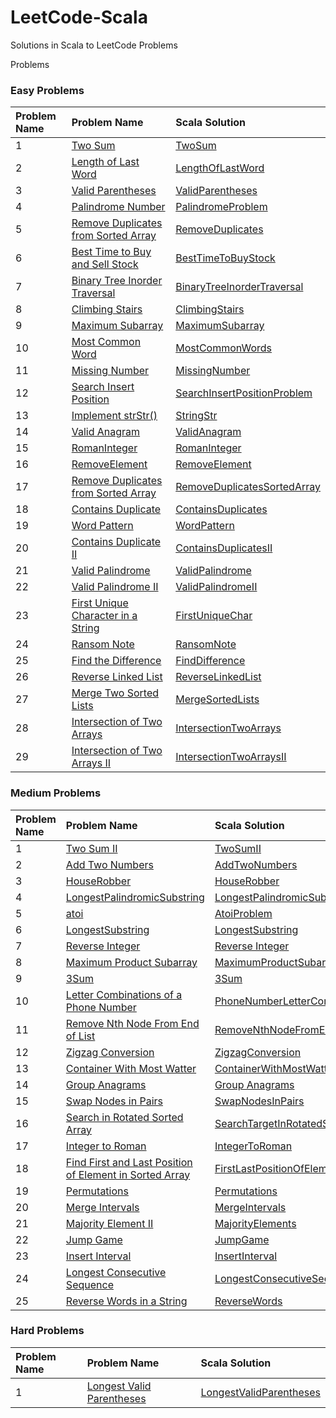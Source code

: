 # LeetCode-Scala

Solutions in Scala to LeetCode Problems

Problems

### Easy Problems

| Problem Name | Problem Name                                                                                                                                                                                 | Scala Solution                                                                                                                 |
|:-------------|:---------------------------------------------------------------------------------------------------------------------------------------------------------------------------------------------|:-------------------------------------------------------------------------------------------------------------------------------|
| 1            | [Two Sum](https://leetcode.com/problems/two-sum/)                                                                                                                                            | [TwoSum](src/main/scala/com/leetcode/easy/TwoSum.scala)                                                                        |
| 2            | [Length of Last Word](https://leetcode.com/problems/length-of-last-word/)                                                                                                                    | [LengthOfLastWord](src/main/scala/com/leetcode/easy/LengthOfLastWord.scala)                                                    |
| 3            | [Valid Parentheses](https://leetcode.com/problems/valid-parentheses/)                                                                                                                        | [ValidParentheses](src/main/scala/com/leetcode/easy/ValidParentheses.scala)                                                    |
| 4            | [Palindrome Number](https://leetcode.com/problems/palindrome-number/)                                                                                                                        | [PalindromeProblem](src/main/scala/com/leetcode/easy/PalindromeProblem.scala)                                                  |
| 5            | [Remove Duplicates from Sorted Array](https://leetcode.com/problems/remove-duplicates-from-sorted-array/)                                                                                    | [RemoveDuplicates](src/main/scala/com/leetcode/easy/RemoveDuplicates.scala)                                                    |
| 6            | [Best Time to Buy and Sell Stock](https://leetcode.com/problems/best-time-to-buy-and-sell-stock/)                                                                                            | [BestTimeToBuyStock](src/main/scala/com/leetcode/easy/BestTimeToBuyStock.scala)                                                |
| 7            | [Binary Tree Inorder Traversal](https://leetcode.com/problems/binary-tree-inorder-traversal/)                                                                                                | [BinaryTreeInorderTraversal](src/main/scala/com/leetcode/easy/BinaryTreeInorderTraversal.scala)                                |
| 8            | [Climbing Stairs](https://leetcode.com/problems/climbing-stairs/)                                                                                                                            | [ClimbingStairs](src/main/scala/com/leetcode/easy/ClimbingStairs.scala)                                                        |
| 9            | [Maximum Subarray](https://leetcode.com/problems/maximum-subarray/)                                                                                                                          | [MaximumSubarray](src/main/scala/com/leetcode/easy/MaximumSubarray.scala)                                                      |
| 10           | [Most Common Word](https://leetcode.com/problems/most-common-word/)                                                                                                                          | [MostCommonWords](src/main/scala/com/leetcode/easy/MostCommonWords.scala)                                                      |
| 11           | [Missing Number](https://leetcode.com/problems/missing-number/)                                                                                                                              | [MissingNumber](src/main/scala/com/leetcode/easy/MissingNumber.scala)                                                          |
| 12           | [Search Insert Position](https://leetcode.com/problems/search-insert-position/)                                                                                                              | [SearchInsertPositionProblem](src/main/scala/com/leetcode/easy/SearchInsertPositionProblem.scala)                              |
| 13           | [Implement strStr()](https://leetcode.com/problems/implement-strstr/)                                                                                                                        | [StringStr](src/main/scala/com/leetcode/easy/StringStr.scala)                                                                  |
| 14           | [Valid Anagram](https://leetcode.com/problems/valid-anagram/)                                                                                                                                | [ValidAnagram](src/main/scala/com/leetcode/easy/ValidAnagram.scala)                                                            |
| 15           | [RomanInteger](https://leetcode.com/problems/roman-to-integer/)                                                                                                                              | [RomanInteger](src/main/scala/com/leetcode/easy/RomanInteger.scala)                                                            |
| 16           | [RemoveElement](https://leetcode.com/problems/remove-element/)                                                                                                                               | [RemoveElement](src/main/scala/com/leetcode/easy/RemoveElement.scala)                                                          |
| 17           | [Remove Duplicates from Sorted Array](https://leetcode.com/problems/remove-duplicates-from-sorted-array/)                                                                                    | [RemoveDuplicatesSortedArray](src/main/scala/com/leetcode/easy/RemoveDuplicatesSortedArray.scala)                              |
| 18           | [Contains Duplicate](https://leetcode.com/problems/contains-duplicate/)                                                                                                                      | [ContainsDuplicates](src/main/scala/com/leetcode/easy/ContainsDuplicates$.scala)                                               |
| 19           | [Word Pattern](https://leetcode.com/problems/word-pattern/)                                                                                                                                  | [WordPattern](src/main/scala/com/leetcode/easy/WordPattern.scala)                                                              |
| 20           | [Contains Duplicate II](https://leetcode.com/problems/contains-duplicate-ii/)                                                                                                                | [ContainsDuplicatesII](src/main/scala/com/leetcode/easy/ContainsDuplicatesII.scala)                                            |
| 21           | [Valid Palindrome](https://leetcode.com/problems/valid-palindrome/)                                                                                                                          | [ValidPalindrome](src/main/scala/com/leetcode/easy/ValidPalindrome.scala)                                                      |
| 22           | [Valid Palindrome II](https://leetcode.com/problems/valid-palindrome-ii/)                                                                                                                    | [ValidPalindromeII](src/main/scala/com/leetcode/easy/ValidPalindromeII.scala)                                                  |
| 23           | [First Unique Character in a String](https://leetcode.com/problems/first-unique-character-in-a-string/)                                                                                      | [FirstUniqueChar](src/main/scala/com/leetcode/easy/FirstUniqueChar.scala)                                                      |
| 24           | [Ransom Note](https://leetcode.com/problems/ransom-note/)                                                                                                                                    | [RansomNote](src/main/scala/com/leetcode/easy/RansomNote.scala)                                                                |
| 25           | [Find the Difference](https://leetcode.com/problems/find-the-difference/)                                                                                                                    | [FindDifference](src/main/scala/com/leetcode/easy/FindDifference.scala)                                                        |
| 26           | [Reverse Linked List](https://leetcode.com/problems/reverse-linked-list/)                                                                                                                    | [ReverseLinkedList](src/main/scala/com/leetcode/easy/ReverseLinkedList.scala)                                                  |
| 27           | [Merge Two Sorted Lists](https://leetcode.com/problems/merge-two-sorted-lists/submissions/)                                                                                                  | [MergeSortedLists](src/main/scala/com/leetcode/easy/MergeSortedLists.scala)                                                    |
| 28           | [Intersection of Two Arrays](https://leetcode.com/problems/intersection-of-two-arrays/)                                                                                                      | [IntersectionTwoArrays](src/main/scala/com/leetcode/easy/IntersectionTwoArrays.scala)                                          |
| 29           | [Intersection of Two Arrays II](https://leetcode.com/problems/intersection-of-two-arrays-ii/)                                                                                                | [IntersectionTwoArraysII](src/main/scala/com/leetcode/easy/IntersectionTwoArraysII.scala)                                      |

### Medium Problems

| Problem Name | Problem Name                                                                                                                                                                                                                                              | Scala Solution                                                                                                                                                                |
|:-------------|:----------------------------------------------------------------------------------------------------------------------------------------------------------------------------------------------------------------------------------------------------------|:------------------------------------------------------------------------------------------------------------------------------------------------------------------------------|
| 1            | [Two Sum II](https://leetcode.com/problems/two-sum-ii-input-array-is-sorted/submissions/)                                                                                                                                                                 | [TwoSumII](src/main/scala/com/letcode/medium/TwoSumII.scala)                                                                                                                  |
| 2            | [Add Two Numbers](https://leetcode.com/problems/add-two-numbers/)                                                                                                                                                                                         | [AddTwoNumbers](src/main/scala/com/letcode/medium/AddTwoNumbers.scala)                                                                                                        |
| 3            | [HouseRobber](https://leetcode.com/problems/house-robber/)                                                                                                                                                                                                | [HouseRobber](src/main/scala/com/letcode/medium/HouseRobber.scala)                                                                                                            |
| 4            | [LongestPalindromicSubstring](https://leetcode.com/problems/longest-palindromic-substring/)                                                                                                                                                               | [LongestPalindromicSubstring](src/main/scala/com/letcode/medium/LongestPalindromicSubstring.scala)                                                                            |
| 5            | [atoi](https://leetcode.com/problems/string-to-integer-atoi/)                                                                                                                                                                                             | [AtoiProblem](src/main/scala/com/letcode/medium/AtoiProblem.scala)                                                                                                            |
| 6            | [LongestSubstring](https://leetcode.com/problems/longest-substring-without-repeating-characters/)                                                                                                                                                         | [LongestSubstring](src/main/scala/com/letcode/medium/LongestSubstring.scala)                                                                                                  |
| 7            | [Reverse Integer](https://leetcode.com/problems/reverse-integer/)                                                                                                                                                                                         | [Reverse Integer](src/main/scala/com/letcode/medium/ReverseInteger.scala)                                                                                                     |
| 8            | [Maximum Product Subarray](https://leetcode.com/problems/maximum-product-subarray/)                                                                                                                                                                       | [MaximumProductSubarray](src/main/scala/com/letcode/medium/MaximumProductSubarray.scala)                                                                                      |
| 9            | [3Sum](https://leetcode.com/problems/3sum/)                                                                                                                                                                                                               | [3Sum](src/main/scala/com/letcode/medium/ThreeSum.scala)                                                                                                                      |
| 10           | [Letter Combinations of a Phone Number](https://leetcode.com/problems/letter-combinations-of-a-phone-number/)                                                                                                                                             | [PhoneNumberLetterCombinations](src/main/scala/com/letcode/medium/PhoneNumberLetterCombinations.scala)                                                                        |
| 11           | [Remove Nth Node From End of List](https://leetcode.com/problems/remove-nth-node-from-end-of-list/)                                                                                                                                                       | [RemoveNthNodeFromEndOfList](src/main/scala/com/letcode/medium/RemoveNthNodeFromEndOfList.scala)                                                                              |
| 12           | [Zigzag Conversion](https://leetcode.com/problems/zigzag-conversion/)                                                                                                                                                                                     | [ZigzagConversion](src/main/scala/com/letcode/medium/ZigzagConversion.scala)                                                                                                  |
| 13           | [Container With Most Watter](https://leetcode.com/problems/container-with-most-water/)                                                                                                                                                                    | [ContainerWithMostWatter](src/main/scala/com/letcode/medium/ContainerWithMostWatter.scala)                                                                                    |
| 14           | [Group Anagrams](https://leetcode.com/problems/group-anagrams/)                                                                                                                                                                                           | [Group Anagrams](src/main/scala/com/letcode/medium/GroupAnagrams.scala)                                                                                                       |
| 15           | [Swap Nodes in Pairs](https://leetcode.com/problems/swap-nodes-in-pairs/)                                                                                                                                                                                 | [SwapNodesInPairs](src/main/scala/com/letcode/medium/SwapNodesInPairs.scala)                                                                                                  |
| 16           | [Search in Rotated Sorted Array](https://leetcode.com/problems/search-in-rotated-sorted-array/)                                                                                                                                                           | [SearchTargetInRotatedSortedArray](src/main/scala/com/letcode/medium/SearchTargetInRotatedSortedArray.scala)                                                                  |
| 17           | [Integer to Roman](https://leetcode.com/problems/integer-to-roman/)                                                                                                                                                                                       | [IntegerToRoman](src/main/scala/com/letcode/medium/IntegerToRoman.scala)                                                                                                      |
| 18           | [Find First and Last Position of Element in Sorted Array](https://leetcode.com/problems/find-first-and-last-position-of-element-in-sorted-array/)                                                                                                         | [FirstLastPositionOfElementInSortedArray](src/main/scala/com/letcode/medium/FirstLastPositionOfElementInSortedArray.scala)                                                    |
| 19           | [Permutations](https://leetcode.com/problems/permutations/)                                                                                                                                                                                               | [Permutations](src/main/scala/com/letcode/medium/Permutations.scala)                                                                                                          |
| 20           | [Merge Intervals](https://leetcode.com/problems/merge-intervals/)                                                                                                                                                                                         | [MergeIntervals](src/main/scala/com/letcode/medium/Permutations.scala)                                                                                                        |
| 21           | [Majority Element II](https://leetcode.com/problems/majority-element-ii/)                                                                                                                                                                                 | [MajorityElements](src/main/scala/com/letcode/medium/MajorityElements.scala)                                                                                                  |
| 22           | [Jump Game](https://leetcode.com/problems/jump-game/)                                                                                                                                                                                                     | [JumpGame](src/main/scala/com/letcode/medium/JumpGame.scala)                                                                                                                  |
| 23           | [Insert Interval](https://leetcode.com/problems/insert-interval/submissions/)                                                                                                                                                                             | [InsertInterval](src/main/scala/com/letcode/medium/InsertInterval.scala)                                                                                                      |
| 24           | [Longest Consecutive Sequence](https://leetcode.com/problems/longest-consecutive-sequence/)                                                                                                                                                               | [LongestConsecutiveSequence](src/main/scala/com/letcode/medium/LongestConsecutiveSequence.scala)                                                                              |
| 25           | [Reverse Words in a String](https://leetcode.com/problems/reverse-words-in-a-string/)                                                                                                                                                                     | [ReverseWords](src/main/scala/com/letcode/medium/ReverseWords.scala)                                                                                                          |


### Hard Problems

| Problem Name | Problem Name                                                                                                                                           | Scala Solution                                                                                                             |
|:-------------|:-------------------------------------------------------------------------------------------------------------------------------------------------------|:---------------------------------------------------------------------------------------------------------------------------|
| 1            | [Longest Valid Parentheses](https://leetcode.com/problems/longest-valid-parentheses/)                                                                  | [LongestValidParentheses](src/main/scala/com/letcode/medium/LongestValidParentheses.scala)                                 |
